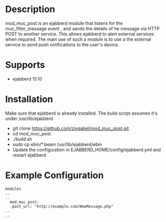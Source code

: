 Description
===========

mod_muc_post is an ejabberd module that listens for the muc_filter_message event , and sends the details of he message via HTTP POST to another service. 
This allows ejabberd to alert external services when required.
The main use of such a module is to use a the external service to send push notifications to the user's device.


Supports
========

- ejabberd 15.10

Installation
============

Make sure that ejabberd is already installed. The build script assumes it's under /usr/lib/ejabberd

- git clone https://github.com/zivgabel/mod_muc_post.git
- cd mod_muc_post
- ./build.sh
- sudo cp ebin/*.beam /usr/lib/ejabberd/ebin
- Update the configuration in EJABBERD_HOME/config/ejabberd.yml and restart ejabberd

Example Configuration
=====================
	modules
	..
	..
	  mod_muc_post:
	   post_url: "http://example.com/NewMessage.php"
	..
	..


